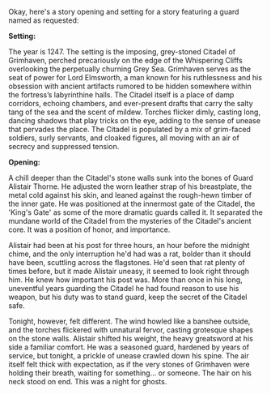 Okay, here's a story opening and setting for a story featuring a guard named as requested:

**Setting:**

The year is 1247. The setting is the imposing, grey-stoned Citadel of Grimhaven, perched precariously on the edge of the Whispering Cliffs overlooking the perpetually churning Grey Sea. Grimhaven serves as the seat of power for Lord Elmsworth, a man known for his ruthlessness and his obsession with ancient artifacts rumored to be hidden somewhere within the fortress’s labyrinthine halls. The Citadel itself is a place of damp corridors, echoing chambers, and ever-present drafts that carry the salty tang of the sea and the scent of mildew. Torches flicker dimly, casting long, dancing shadows that play tricks on the eye, adding to the sense of unease that pervades the place. The Citadel is populated by a mix of grim-faced soldiers, surly servants, and cloaked figures, all moving with an air of secrecy and suppressed tension.

**Opening:**

A chill deeper than the Citadel's stone walls sunk into the bones of Guard Alistair Thorne. He adjusted the worn leather strap of his breastplate, the metal cold against his skin, and leaned against the rough-hewn timber of the inner gate. He was positioned at the innermost gate of the Citadel, the 'King's Gate' as some of the more dramatic guards called it. It separated the mundane world of the Citadel from the mysteries of the Citadel's ancient core. It was a position of honor, and importance.

Alistair had been at his post for three hours, an hour before the midnight chime, and the only interruption he'd had was a rat, bolder than it should have been, scuttling across the flagstones. He'd seen that rat plenty of times before, but it made Alistair uneasy, it seemed to look right through him. He knew how important his post was. More than once in his long, uneventful years guarding the Citadel he had found reason to use his weapon, but his duty was to stand guard, keep the secret of the Citadel safe.

Tonight, however, felt different. The wind howled like a banshee outside, and the torches flickered with unnatural fervor, casting grotesque shapes on the stone walls. Alistair shifted his weight, the heavy greatsword at his side a familiar comfort. He was a seasoned guard, hardened by years of service, but tonight, a prickle of unease crawled down his spine. The air itself felt thick with expectation, as if the very stones of Grimhaven were holding their breath, waiting for something… or someone. The hair on his neck stood on end. This was a night for ghosts.
